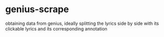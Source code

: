 # genius-scrape
obtaining data from genius, ideally splitting the lyrics side by side with its clickable lyrics and its corresponding annotation
